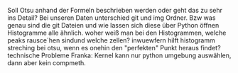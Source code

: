 Soll Otsu anhand der Formeln beschrieben werden oder geht das zu sehr ins Detail?
Bei unseren Daten unterschied git und img Ordner. Bzw was genau sind die git Dateien und wie lassen sich diese über Python öffnen 
Histogramme alle ähnlich. woher weiß man bei den Histogrammen, welche peaks rausce´hen sindund welche zellen?
inwuewfern hilft histogramm streching bei otsu, wenn es onehin den "perfekten" Punkt heraus findet? 
technische Probleme Franka: Kernel kann nur python umgebung auswählen, dann aber kein compmeth. 
